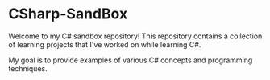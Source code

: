 # CSharp-SandBox
Welcome to my C# sandbox repository! 
This repository contains a collection of learning projects that I've worked on while learning C#. 

My goal is to provide examples of various C# concepts and programming techniques.
